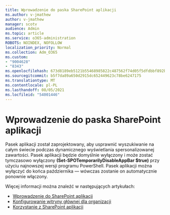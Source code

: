 ```yaml
---
title: Wprowadzenie do paska SharePoint aplikacji
ms.author: v-jmathew
author: v-jmathew
manager: scotv
audience: Admin
ms.topic: article
ms.service: o365-administration
ROBOTS: NOINDEX, NOFOLLOW
localization_priority: Normal
ms.collection: Adm_O365
ms.custom:
- "9004628"
- "8343"
ms.openlocfilehash: 673d8189eb5121b55468985822c487562f74d05f5dfdbbf892b2ac8ab40d3e84
ms.sourcegitcommit: b5f7da89a650d2915dc652449623c78be6247175
ms.translationtype: MT
ms.contentlocale: pl-PL
ms.lasthandoff: 08/05/2021
ms.locfileid: "54001446"
---
```

# <a name="introduction-to-the-sharepoint-app-bar"></a>Wprowadzenie do paska SharePoint aplikacji

Pasek aplikacji został zaprojektowany, aby usprawnić wyszukiwanie na całym świecie podczas dynamicznego wyświetlania spersonalizowanej zawartości. Pasek aplikacji będzie  domyślnie wyłączony i może zostać tymczasowo wyłączony **(Set-SPOTemporarilyDisableAppBar $true)** przy użyciu najnowszej wersji programu PowerShell. Pasek aplikacji można wyłączyć do końca października — wówczas zostanie on automatycznie ponownie włączony.

Więcej informacji można znaleźć w następujących artykułach:

- [Wprowadzenie do SharePoint aplikacji](https://docs.microsoft.com/SharePoint/sharepoint-app-bar)
- [Konfigurowanie witryny głównej dla organizacji](https://docs.microsoft.com/sharepoint/home-site)
- [Korzystanie z SharePoint aplikacji](https://support.microsoft.com/office/use-the-sharepoint-app-bar-b2ab82d5-9af7-445e-ad24-236c5a86b5f8)
